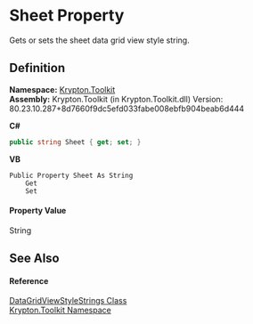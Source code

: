 # Sheet Property


Gets or sets the sheet data grid view style string.



## Definition
**Namespace:** <a href="79d2eac2-21f4-54ff-7552-b20c33c30600.md">Krypton.Toolkit</a>  
**Assembly:** Krypton.Toolkit (in Krypton.Toolkit.dll) Version: 80.23.10.287+8d7660f9dc5efd033fabe008ebfb904beab6d444

**C#**
``` C#
public string Sheet { get; set; }
```
**VB**
``` VB
Public Property Sheet As String
	Get
	Set
```



#### Property Value
String

## See Also


#### Reference
<a href="96904b0c-bd86-baa5-a14b-faeecec829c4.md">DataGridViewStyleStrings Class</a>  
<a href="79d2eac2-21f4-54ff-7552-b20c33c30600.md">Krypton.Toolkit Namespace</a>  
